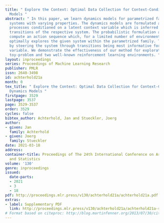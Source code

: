 ```yaml
---
title: " Explore the Context: Optimal Data Collection for Context-Conditional Dynamics
  Models "
abstract: " In this paper, we learn dynamics models for parametrized families of dynamical
  systems with varying properties. The dynamics models are formulated as stochastic
  processes conditioned on a latent context variable which is inferred from observed
  transitions of the respective system. The probabilistic formulation allows us to
  compute an action sequence which, for a limited number of environment interactions,
  optimally explores the given system within the parametrized family. This is achieved
  by steering the system through transitions being most informative for the context
  variable. We demonstrate the effectiveness of our method for exploration on a non-linear
  toy-problem and two well-known reinforcement learning environments. "
layout: inproceedings
series: Proceedings of Machine Learning Research
publisher: PMLR
issn: 2640-3498
id: achterhold21a
month: 0
tex_title: " Explore the Context: Optimal Data Collection for Context-Conditional
  Dynamics Models "
firstpage: 3529
lastpage: 3537
page: 3529-3537
order: 3529
cycles: false
bibtex_author: Achterhold, Jan and Stueckler, Joerg
author:
- given: Jan
  family: Achterhold
- given: Joerg
  family: Stueckler
date: 2021-03-18
address: 
container-title: Proceedings of The 24th International Conference on Artificial Intelligence
  and Statistics
volume: '130'
genre: inproceedings
issued:
  date-parts:
  - 2021
  - 3
  - 18
pdf: http://proceedings.mlr.press/v130/achterhold21a/achterhold21a.pdf
extras:
- label: Supplementary PDF
  link: http://proceedings.mlr.press/v130/achterhold21a/achterhold21a-supp.pdf
# Format based on citeproc: http://blog.martinfenner.org/2013/07/30/citeproc-yaml-for-bibliographies/
---
```

